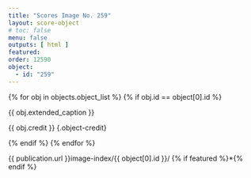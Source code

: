 ```yaml
---
title: "Scores Image No. 259"
layout: score-object
# toc: false
menu: false
outputs: [ html ]
featured: 
order: 12590
object:
  - id: "259"
---
```


{% for obj in objects.object_list %}
{% if obj.id == object[0].id %}

{{ obj.extended_caption }}

{{ obj.credit }} {.object-credit}

{% endif %}
{% endfor %}

<div class="object-credit object-url is-print-only">

{{ publication.url }}image-index/{{ object[0].id }}/ {% if featured %}*{% endif %}

</div>
